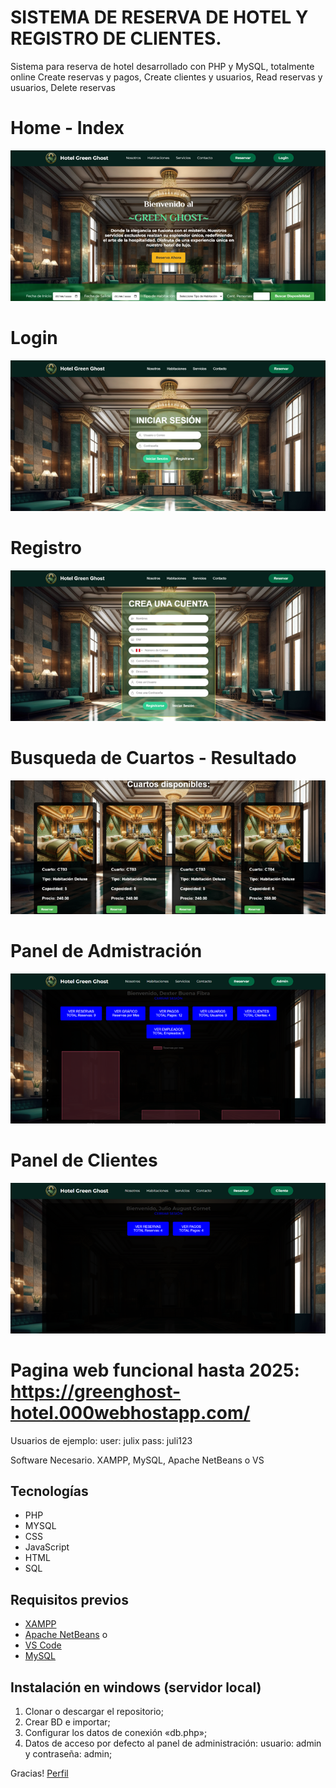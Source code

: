 # SISTEMA DE RESERVA DE HOTEL Y REGISTRO DE CLIENTES.
Sistema para reserva de hotel desarrollado con PHP y MySQL, totalmente online
Create reservas y pagos, Create clientes y usuarios, Read reservas y usuarios, Delete reservas

# Home - Index
![Index](https://github.com/LOLcodigopau11/WebHotelPHP/blob/main/img/indexIMG.png)

# Login
![Login](https://github.com/LOLcodigopau11/WebHotelPHP/blob/main/img/loginIMG.png)

# Registro
![Registro](https://github.com/LOLcodigopau11/WebHotelPHP/blob/main/img/RegistroIMG.png)

# Busqueda de Cuartos - Resultado
![Busqueda](https://github.com/LOLcodigopau11/WebHotelPHP/blob/main/img/BusquedaIMG.png)

# Panel de Admistración
![P-Admin](https://github.com/LOLcodigopau11/WebHotelPHP/blob/main/img/panelAdminIMG.png)

# Panel de Clientes
![P-Cliente](https://github.com/LOLcodigopau11/WebHotelPHP/blob/main/img/panelClienteIMG.png)

# Pagina web funcional hasta 2025: https://greenghost-hotel.000webhostapp.com/
Usuarios de ejemplo: 
  user: julix
  pass: juli123

Software Necesario. XAMPP, MySQL, Apache NetBeans o VS

## Tecnologías
- PHP
- MYSQL
- CSS
- JavaScript
- HTML
- SQL

## Requisitos previos

- [XAMPP](https://www.apachefriends.org/es/index.html)
- [Apache NetBeans](https://netbeans.apache.org/front/main/download/) o
- [VS Code](https://code.visualstudio.com/)
- [MySQL](https://dev.mysql.com/downloads/) 

## Instalación en windows (servidor local)
1. Clonar o descargar el repositorio;
2. Crear BD e importar;
3. Configurar los datos de conexión «db.php»;
4. Datos de acceso por defecto al panel de administración: 
usuario: admin y contraseña: admin;

Gracias!
[Perfil](https://github.com/LOLcodigopau11)
